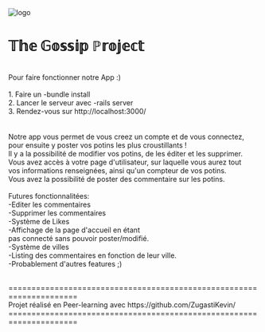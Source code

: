 <img src="https://i.goopics.net/qxkkY.png" alt="logo">
<h1>𝕋𝕙𝕖 𝔾𝕠𝕤𝕤𝕚𝕡 ℙ𝕣𝕠𝕛𝕖𝕔𝕥</h1>
<br>
Pour faire fonctionner notre App :)<br>
<br>
1. Faire un -bundle install<br>
2. Lancer le serveur avec -rails server<br>
3. Rendez-vous sur http://localhost:3000/<br>
<br>
<br>
Notre app vous permet de vous creez un compte et de vous connectez,<br>
pour ensuite y poster vos potins les plus croustillants !<br>
Il y a la possibilité de modifier vos potins, de les éditer et les supprimer.<br>
Vous avez accès à votre page d'utilisateur, sur laquelle vous aurez tout <br>
vos informations renseignées, ainsi qu'un compteur de vos potins.<br>
Vous avez la possibilité de poster des commentaire sur les potins.<br>
<br>
Futures fonctionnalitées:<br>
-Editer les commentaires<br>
-Supprimer les commentaires<br>
-Système de Likes<br>
-Affichage de la page d'accueil en étant<br>
  pas connecté sans pouvoir poster/modifié.<br>
-Système de villes<br>
-Listing des commentaires en fonction de leur ville.<br>
-Probablement d'autres features ;)<br>
<br>
<p>
=====================================================================<br>
Projet réalisé en Peer-learning avec https://github.com/ZugastiKevin/<br>
=====================================================================<br>
</p>
